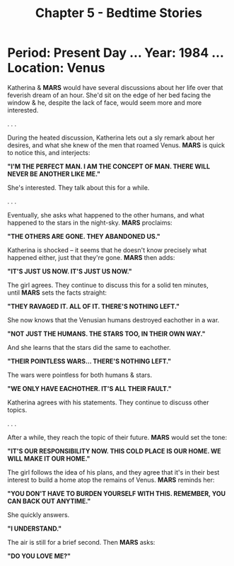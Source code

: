 ﻿---
title: Chapter 5 - Bedtime Stories
excerpt: Chapter of the Red King.
permalink: /red-king-bedtime/
sidebar:
  nav: "king"
---
# Period: Present Day … Year: 1984 … Location: Venus

Katherina & **MARS** would have several discussions about her life over that feverish dream of an hour. She'd sit on the edge of her bed facing the window & he, despite the lack of face, would seem more and more interested.

. . .

During the heated discussion, Katherina lets out a sly remark about her desires, and what she knew of the men that roamed Venus. **MARS** is quick to notice this, and interjects:

**"I'M THE PERFECT MAN. I AM THE CONCEPT OF MAN. THERE WILL NEVER BE ANOTHER LIKE ME."**

She's interested. They talk about this for a while.

. . .

Eventually, she asks what happened to the other humans, and what happened to the stars in the night-sky. **MARS** proclaims:

**"THE OTHERS ARE GONE. THEY ABANDONED US."**

Katherina is shocked – it seems that he doesn't know precisely what happened either, just that they're gone. **MARS** then adds:

**"IT'S JUST US NOW. IT'S JUST US NOW."**

The girl agrees. They continue to discuss this for a solid ten minutes, until **MARS** sets the facts straight:

**"THEY RAVAGED IT. ALL OF IT. THERE'S NOTHING LEFT."**

She now knows that the Venusian humans destroyed eachother in a war.

**"NOT JUST THE HUMANS. THE STARS TOO, IN THEIR OWN WAY."**

And she learns that the stars did the same to eachother.

**"THEIR POINTLESS WARS... THERE'S NOTHING LEFT."**

The wars were pointless for both humans & stars.

**"WE ONLY HAVE EACHOTHER. IT'S ALL THEIR FAULT."**

Katherina agrees with his statements. They continue to discuss other topics.

. . .

After a while, they reach the topic of their future. **MARS** would set the tone:

**"IT'S OUR RESPONSIBILITY NOW. THIS COLD PLACE IS OUR HOME. WE WILL MAKE IT OUR HOME."**

The girl follows the idea of his plans, and they agree that it's in their best interest to build a home atop the remains of Venus. **MARS** reminds her:

**"YOU DON'T HAVE TO BURDEN YOURSELF WITH THIS. REMEMBER, YOU CAN BACK OUT ANYTIME."**

She quickly answers.

**"I UNDERSTAND."**

The air is still for a brief second. Then **MARS** asks:

**"DO YOU LOVE ME?"**

